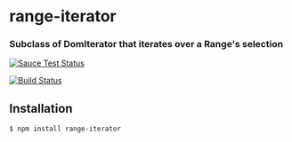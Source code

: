 range-iterator
============
### Subclass of DomIterator that iterates over a Range's selection

[![Sauce Test Status](https://saucelabs.com/browser-matrix/range-iterator.svg)](https://saucelabs.com/u/range-iterator)

[![Build Status](https://travis-ci.org/webmodules/range-iterator.svg?branch=master)](https://travis-ci.org/webmodules/range-iterator)


Installation
------------

``` bash
$ npm install range-iterator
```
